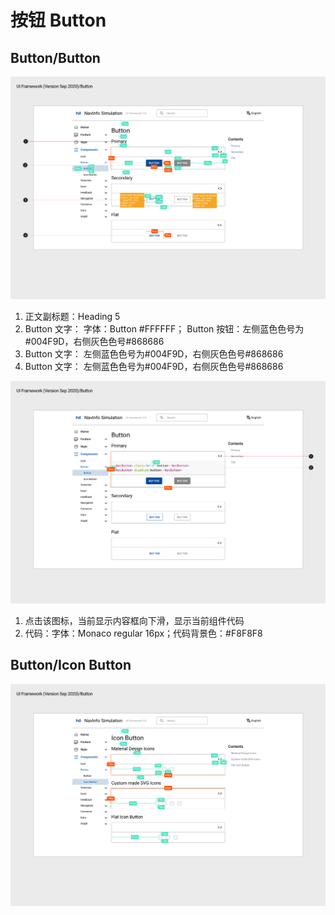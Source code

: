 # 按钮 Button

## Button/Button
![UI Framework Button-Button](/docs/imgs/ns_ui_framework/Button-Button.png)

1. 正文副标题：Heading 5
2. Button 文字： 字体：Button #FFFFFF； Button 按钮：左侧蓝色色号为#004F9D，右侧灰色色号#868686
3. Button 文字： 左侧蓝色色号为#004F9D，右侧灰色色号#868686
4. Button 文字： 左侧蓝色色号为#004F9D，右侧灰色色号#868686

![UI Framework Button-Button code](/docs/imgs/ns_ui_framework/Button-Button_code.png)

1. 点击该图标，当前显示内容框向下滑，显示当前组件代码
2. 代码：字体：Monaco regular 16px；代码背景色：#F8F8F8

## Button/Icon Button

![UI Framework Button-Icon Button](/docs/imgs/ns_ui_framework/Button-Icon_Button.png)